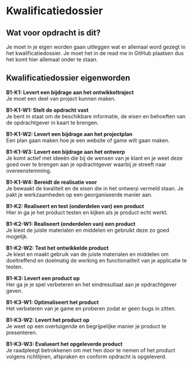 Kwalificatiedossier
=====================

Wat voor opdracht is dit?
-------------------------

Je moet in je eigen worden gaan uitleggen wat er allemaal word gezegt in het kwalificatiedossier.
Je moet het in de read me in GitHub plaatsen dus het komt hier allemaal onder te staan.

Kwalificatiedossier eigenworden
-----------------

**B1-K1:  Levert een bijdrage aan het ontwikkeltraject**<br/>
Je moet een deel van project kunnen maken.


**B1-K1-W1:  Stelt de opdracht vast**<br/>
Je bent in staat om de beschikbare informatie, de eisen en behoeften van de opdrachtgever in kaart te brengen.


**B1-K1-W2:  Levert een bijdrage aan het projectplan**<br/>
Een plan gaan maken hoe je een website of game wilt gaan maken.


**B1-K1-W3:  Levert een bijdrage aan het ontwerp**<br/>
Je komt actief met ideeën die bij de wensen van je klant en je weet deze goed over te brengen aan je opdrachtgever waarbij je streeft naar overeenstemming.


**B1-K1-W4:  Bereidt de realisatie voor**<br/>
Je bewaakt de kwaliteit en de eisen die in het ontwerp vermeld staan.
Je pakt je werkzaamheden op een georganiseerde manier aan.


**B1-K2:  Realiseert en test (onderdelen van) een product**<br/>
Hier in ga je het product testen en kijken als je product echt werkt.


**B1-K2-W1:  Realiseert (onderdelen van) een product**<br/>
Je kiest de juiste materialen en middelen en gebruikt deze zo goed mogelijk.


**B1-K2-W2:  Test het ontwikkelde product**<br/>
Je kiest en maakt gebruik van de juiste materialen en middelen om doeltreffend en doelmatig de werking en functionaliteit van je applicatie te testen.

 
**B1-K3:  Levert een product op**<br/>
Her ga je je spel verbeteren en het eindresultaat aan je opdrachtgever geven.


**B1-K3-W1:  Optimaliseert het product**<br/>
Het verbeteren van je game en proberen zodat er geen bugs in zitten.


**B1-K3-W2:  Levert het product op**<br/>
Je weet op een overtuigende en begrijpelijke manier je product te presenteren.


**B1-K3-W3:  Evalueert het opgeleverde product**<br/>
Je raadpleegt betrokkenen om met hen door te nemen of het product volgens richtlijnen, afspraken en conform opdracht is opgeleverd.
